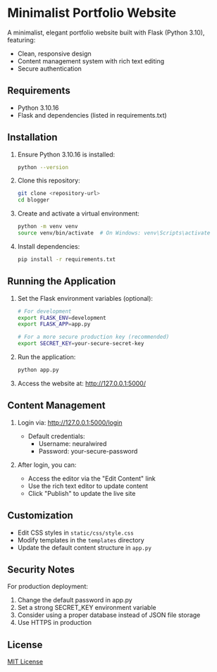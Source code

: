 # Minimalist Portfolio Website

A minimalist, elegant portfolio website built with Flask (Python 3.10), featuring:
- Clean, responsive design
- Content management system with rich text editing
- Secure authentication

## Requirements

- Python 3.10.16
- Flask and dependencies (listed in requirements.txt)

## Installation

1. Ensure Python 3.10.16 is installed:
   ```bash
   python --version
   ```

2. Clone this repository:
   ```bash
   git clone <repository-url>
   cd blogger
   ```

3. Create and activate a virtual environment:
   ```bash
   python -m venv venv
   source venv/bin/activate  # On Windows: venv\Scripts\activate
   ```

4. Install dependencies:
   ```bash
   pip install -r requirements.txt
   ```

## Running the Application

1. Set the Flask environment variables (optional):
   ```bash
   # For development
   export FLASK_ENV=development
   export FLASK_APP=app.py
   
   # For a more secure production key (recommended)
   export SECRET_KEY=your-secure-secret-key
   ```

2. Run the application:
   ```bash
   python app.py
   ```
   
3. Access the website at: http://127.0.0.1:5000/

## Content Management

1. Login via: http://127.0.0.1:5000/login
   - Default credentials:
     - Username: neuralwired
     - Password: your-secure-password

2. After login, you can:
   - Access the editor via the "Edit Content" link
   - Use the rich text editor to update content
   - Click "Publish" to update the live site

## Customization

- Edit CSS styles in `static/css/style.css`
- Modify templates in the `templates` directory
- Update the default content structure in `app.py`

## Security Notes

For production deployment:
1. Change the default password in app.py
2. Set a strong SECRET_KEY environment variable
3. Consider using a proper database instead of JSON file storage
4. Use HTTPS in production

## License

[MIT License](LICENSE)
